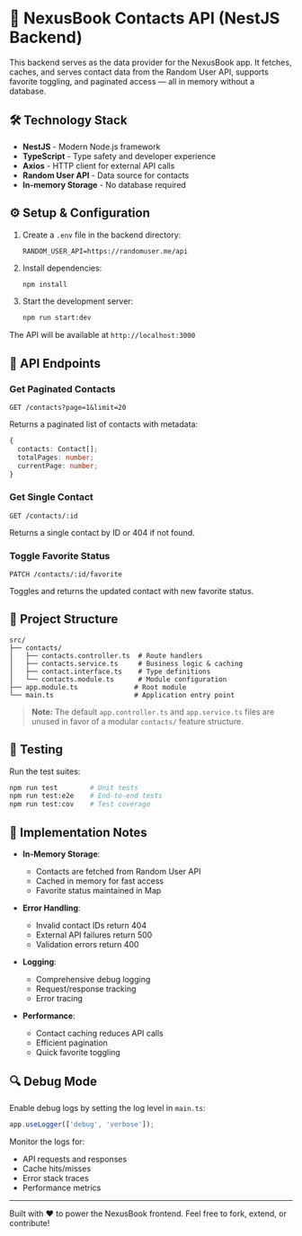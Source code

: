 # 📡 NexusBook Contacts API (NestJS Backend)

This backend serves as the data provider for the NexusBook app. It fetches, caches, and serves contact data from the Random User API, supports favorite toggling, and paginated access — all in memory without a database.

## 🛠 Technology Stack

- **NestJS** - Modern Node.js framework
- **TypeScript** - Type safety and developer experience
- **Axios** - HTTP client for external API calls
- **Random User API** - Data source for contacts
- **In-memory Storage** - No database required

## ⚙️ Setup & Configuration

1. Create a `.env` file in the backend directory:
   ```env
   RANDOM_USER_API=https://randomuser.me/api
   ```

2. Install dependencies:
   ```bash
   npm install
   ```

3. Start the development server:
   ```bash
   npm run start:dev
   ```

The API will be available at `http://localhost:3000`

## 📡 API Endpoints

### Get Paginated Contacts
```http
GET /contacts?page=1&limit=20
```
Returns a paginated list of contacts with metadata:
```typescript
{
  contacts: Contact[];
  totalPages: number;
  currentPage: number;
}
```

### Get Single Contact
```http
GET /contacts/:id
```
Returns a single contact by ID or 404 if not found.

### Toggle Favorite Status
```http
PATCH /contacts/:id/favorite
```
Toggles and returns the updated contact with new favorite status.

## 📂 Project Structure

```
src/
├── contacts/
│   ├── contacts.controller.ts  # Route handlers
│   ├── contacts.service.ts     # Business logic & caching
│   ├── contact.interface.ts    # Type definitions
│   └── contacts.module.ts      # Module configuration
├── app.module.ts              # Root module
└── main.ts                    # Application entry point
```

> **Note:** The default `app.controller.ts` and `app.service.ts` files are unused in favor of a modular `contacts/` feature structure.

## 🧪 Testing

Run the test suites:
```bash
npm run test        # Unit tests
npm run test:e2e    # End-to-end tests
npm run test:cov    # Test coverage
```

## 📝 Implementation Notes

- **In-Memory Storage**: 
  - Contacts are fetched from Random User API
  - Cached in memory for fast access
  - Favorite status maintained in Map

- **Error Handling**:
  - Invalid contact IDs return 404
  - External API failures return 500
  - Validation errors return 400

- **Logging**:
  - Comprehensive debug logging
  - Request/response tracking
  - Error tracing

- **Performance**:
  - Contact caching reduces API calls
  - Efficient pagination
  - Quick favorite toggling

## 🔍 Debug Mode

Enable debug logs by setting the log level in `main.ts`:
```typescript
app.useLogger(['debug', 'verbose']);
```

Monitor the logs for:
- API requests and responses
- Cache hits/misses
- Error stack traces
- Performance metrics

---

Built with ❤️ to power the NexusBook frontend. Feel free to fork, extend, or contribute!
